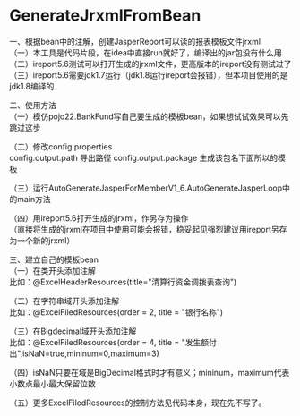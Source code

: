 # GenerateJrxmlFromBean
一、根据bean中的注解，创建JasperReport可以读的报表模板文件jrxml  
（一）本工具是代码片段，在idea中直接run就好了，编译出的jar包没有什么用  
（二）ireport5.6测试可以打开生成的jrxml文件，更高版本的ireport没有测试过了  
（三）ireport5.6需要jdk1.7运行（jdk1.8运行ireport会报错），但本项目使用的是jdk1.8编译的
  
二、使用方法  
（一）模仿pojo22.BankFund写自己要生成的模板bean，如果想试试效果可以先跳过这步  
 
（二）修改config.properties  
config.output.path 导出路径
config.output.package 生成该包名下面所以的模板

（三）运行AutoGenerateJasperForMemberV1_6.AutoGenerateJasperLoop中的main方法

（四）用ireport5.6打开生成的jrxml，作另存为操作  
（直接将生成的jrxml在项目中使用可能会报错，稳妥起见强烈建议用ireport另存为一个新的jrxml）  


三、建立自己的模板bean  
（一）在类开头添加注解  
比如：@ExcelHeaderResources(title="清算行资金调拨表查询")  

（二）在字符串域开头添加注解  
比如：@ExcelFiledResources(order = 2, title = "银行名称")  

（三）在Bigdecimal域开头添加注解  
比如：@ExcelFiledResources(order = 4, title = "发生额付出",isNaN=true,mininum=0,maximum=3)  

（四）isNaN只要在域是BigDecimal格式时才有意义；mininum，maximum代表小数点最小最大保留位数  

（五）更多ExcelFiledResources的控制方法见代码本身，现在先不写了。 
